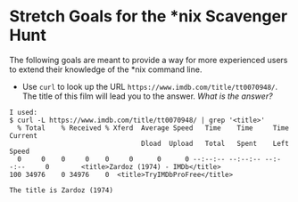 # Stretch Goals for the *nix Scavenger Hunt

The following goals are meant to provide a way for more experienced users to
extend their knowledge of the *nix command line.

* Use `curl` to look up the URL `https://www.imdb.com/title/tt0070948/`. The title of this film will lead you to the answer. *What is the answer?*

```
I used: 
$ curl -L https://www.imdb.com/title/tt0070948/ | grep '<title>'
  % Total    % Received % Xferd  Average Speed   Time    Time     Time  Current
                                 Dload  Upload   Total   Spent    Left  Speed
  0     0    0     0    0     0      0      0 --:--:-- --:--:-- --:--:--     0        <title>Zardoz (1974) - IMDb</title>
100 34976    0 34976    0  <title>TryIMDbProFree</title>

The title is Zardoz (1974)
```

